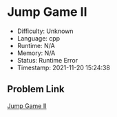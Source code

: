 # Jump Game II

- Difficulty: Unknown
- Language: cpp
- Runtime: N/A
- Memory: N/A
- Status: Runtime Error
- Timestamp: 2021-11-20 15:24:38

## Problem Link
[Jump Game II](https://leetcode.com/problems/jump-game-ii)

